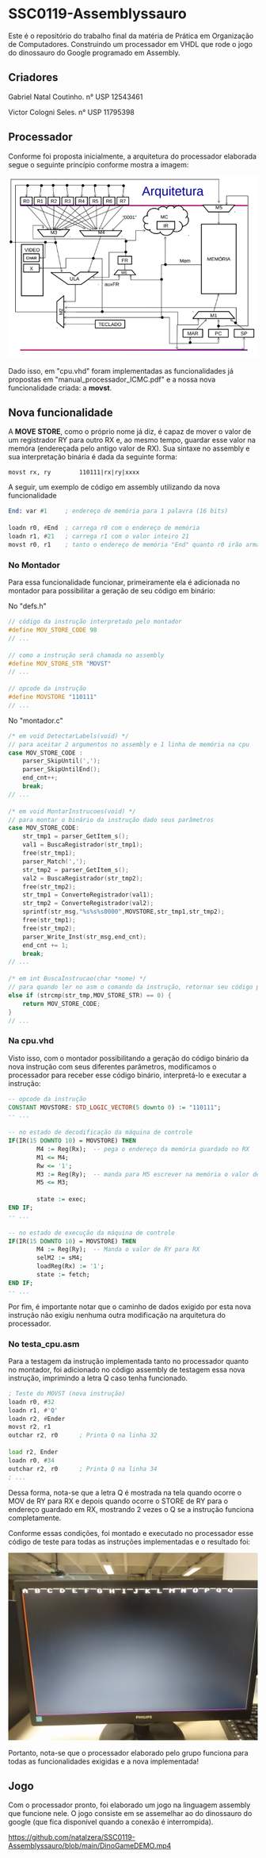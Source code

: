 # SSC0119-Assemblyssauro
Este é o repositório do trabalho final da matéria de Prática em Organização de Computadores. 
Construindo um processador em VHDL que rode o jogo do dinossauro do Google programado em Assembly.

## Criadores
Gabriel Natal Coutinho. n° USP 12543461

Victor Cologni Seles. n° USP 11795398

## Processador
Conforme foi proposta inicialmente, a arquitetura do processador elaborada segue o seguinte princípio conforme mostra a imagem:

![arquitetura do processador do ICMC](https://github.com/natalzera/SSC0119-Assemblyssauro/blob/main/imgs/arq.png)

Dado isso, em "cpu.vhd" foram implementadas as funcionalidades já propostas em "manual_processador_ICMC.pdf" e a nossa nova funcionalidade criada: a **movst**.

## Nova funcionalidade
A **MOVE STORE**, como o próprio nome já diz, é capaz de mover o valor de um registrador RY para outro RX e, ao mesmo tempo, guardar esse valor na memóra (endereçada pelo antigo valor de RX). Sua sintaxe no assembly e sua interpretação binária é dada da seguinte forma:
```
movst rx, ry        110111|rx|ry|xxxx
```

A seguir, um exemplo de código em assembly utilizando da nova funcionalidade
```asm
End: var #1     ; endereço de memória para 1 palavra (16 bits)

loadn r0, #End  ; carrega r0 com o endereço de memória
loadn r1, #21   ; carrega r1 com o valor inteiro 21
movst r0, r1    ; tanto o endereço de memória "End" quanto r0 irão armazenar o valor de r1 (21)
```

### No Montador
Para essa funcionalidade funcionar, primeiramente ela é adicionada no montador para possibilitar a geração de seu código em binário:

No "defs.h"
```C
// código da instrução interpretado pelo montador
#define MOV_STORE_CODE 98
// ...

// como a instrução será chamada no assembly
#define MOV_STORE_STR "MOVST"
// ...

// opcode da instrução
#define MOVSTORE "110111"
// ...
```

No "montador.c"
```C
/* em void DetectarLabels(void) */
// para aceitar 2 argumentos no assembly e 1 linha de memória na cpu
case MOV_STORE_CODE :
    parser_SkipUntil(',');
    parser_SkipUntilEnd();
    end_cnt++;
    break;
// ...

/* em void MontarInstrucoes(void) */
// para montar o binário da instrução dado seus parâmetros
case MOV_STORE_CODE:
    str_tmp1 = parser_GetItem_s();
    val1 = BuscaRegistrador(str_tmp1);
    free(str_tmp1);
    parser_Match(',');
    str_tmp2 = parser_GetItem_s();
    val2 = BuscaRegistrador(str_tmp2);
    free(str_tmp2);
    str_tmp1 = ConverteRegistrador(val1);
    str_tmp2 = ConverteRegistrador(val2);
    sprintf(str_msg,"%s%s%s0000",MOVSTORE,str_tmp1,str_tmp2);
    free(str_tmp1);
    free(str_tmp2);
    parser_Write_Inst(str_msg,end_cnt);
    end_cnt += 1;
    break;
// ...

/* em int BuscaInstrucao(char *nome) */
// para quando ler no asm o comando da instrução, retornar seu código para o montador montá-la
else if (strcmp(str_tmp,MOV_STORE_STR) == 0) {
    return MOV_STORE_CODE;
}
// ...
```

### Na cpu.vhd
Visto isso, com o montador possibilitando a geração do código binário da nova instrução com seus diferentes parâmetros, modificamos o processador para receber esse código binário, interpretá-lo e executar a instrução:

```vhd
-- opcode da instrução
CONSTANT MOVSTORE: STD_LOGIC_VECTOR(5 downto 0) := "110111";
-- ...

-- no estado de decodificação da máquina de controle
IF(IR(15 DOWNTO 10) = MOVSTORE) THEN
        M4 := Reg(Rx);	-- pega o endereço da memória guardado no RX
        M1 <= M4;
        Rw <= '1';
        M3 := Reg(Ry);	-- manda para M5 escrever na memória o valor de RY
        M5 <= M3;

        state := exec;
END IF;
-- ...

-- no estado de execução da máquina de controle
IF(IR(15 DOWNTO 10) = MOVSTORE) THEN
        M4 := Reg(Ry);  -- Manda o valor de RY para RX
        selM2 := sM4;
        loadReg(Rx) := '1';
        state := fetch;
END IF;
-- ...
```

Por fim, é importante notar que o caminho de dados exigido por esta nova instrução não exigiu nenhuma outra modificação na arquitetura do processador.

### No testa_cpu.asm
Para a testagem da instrução implementada tanto no processador quanto no montador, foi adicionado no código assembly de testagem essa nova instrução, imprimindo a letra Q caso tenha funcionado.

```asm
; Teste do MOVST (nova instrução)
loadn r0, #32
loadn r1, #'Q'
loadn r2, #Ender
movst r2, r1	
outchar r2, r0		; Printa Q na linha 32

load r2, Ender
loadn r0, #34
outchar r2, r0		; Printa Q na linha 34
; ...
```
Dessa forma, nota-se que a letra Q é mostrada na tela quando ocorre o MOV de RY para RX e depois quando ocorre o STORE de RY para o endereço guardado em RX, mostrando 2 vezes o Q se a instrução funciona completamente.

Conforme essas condições, foi montado e executado no processador esse código de teste para todas as instruções implementadas e o resultado foi:

![testa cpu rodando no processador](https://github.com/natalzera/SSC0119-Assemblyssauro/blob/main/imgs/cpu_func.jpg)

Portanto, nota-se que o processador elaborado pelo grupo funciona para todas as funcionalidades exigidas e a nova implementada!

## Jogo
Com o processador pronto, foi elaborado um jogo na linguagem assembly que funcione nele. O jogo consiste em se assemelhar ao do dinossauro do google (que fica disponível quando a conexão é interrompida).

https://github.com/natalzera/SSC0119-Assemblyssauro/blob/main/DinoGameDEMO.mp4
